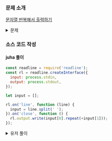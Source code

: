 ### 문제 소개

[문자열 반복해서 출력하기](https://school.programmers.co.kr/learn/courses/30/lessons/181950)

<details>
<summary>문제</summary>
<div markdown="1">

문자열 str과 정수 n이 주어집니다.
str이 n번 반복된 문자열을 만들어 출력하는 코드를 작성해 보세요.

</div>
</details>

### 소스 코드 작성

#### juha 풀이

```js
const readline = require('readline');
const rl = readline.createInterface({
  input: process.stdin,
  output: process.stdout,
});

let input = [];

rl.on('line', function (line) {
  input = line.split(' ');
}).on('close', function () {
  rl.output.write(input[0].repeat(+input[1]));
});
```

<details>
<summary>유저 풀이</summary>
<div markdown="2">

```js
const readline = require('readline');
const rl = readline
  .createInterface({
    input: process.stdin,
    output: process.stdout,
  })
  .on('line', function (line) {
    const [str, repeats] = line.split(' ');
    console.log(str.repeat(Number(repeats)));
  });
```

</div>
</details>
